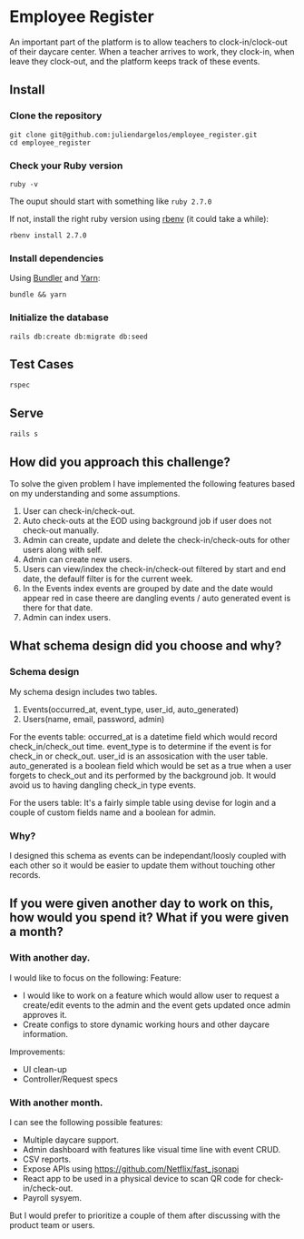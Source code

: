 
# Employee Register

An important part of the platform is to allow teachers to clock-in/clock-out of their daycare center. When a teacher arrives to work, they clock-in, when leave they clock-out, and the platform keeps track of these events.

## Install

### Clone the repository

```shell
git clone git@github.com:juliendargelos/employee_register.git
cd employee_register
```

### Check your Ruby version

```shell
ruby -v
```

The ouput should start with something like `ruby 2.7.0`

If not, install the right ruby version using [rbenv](https://github.com/rbenv/rbenv) (it could take a while):

```shell
rbenv install 2.7.0
```

### Install dependencies

Using [Bundler](https://github.com/bundler/bundler) and [Yarn](https://github.com/yarnpkg/yarn):

```shell
bundle && yarn
```

### Initialize the database

```shell
rails db:create db:migrate db:seed
```

## Test Cases

```shell
rspec
```

## Serve

```shell
rails s
```
## How did you approach this challenge?

To solve the given problem I have implemented the following features based on my understanding and some assumptions. 

1. User can check-in/check-out.
2. Auto check-outs at the EOD using background job if user does not check-out manually.
3. Admin can create, update and delete the check-in/check-outs for other users along with self.
4. Admin can create new users.
5. Users can view/index the check-in/check-out filtered by start and end date, the defaulf filter is for the current week.
6. In the Events index events are grouped by date and the date would appear red in case theere are dangling events / auto generated event is there for that date.
7. Admin can index users. 


## What schema design did you choose and why?

### Schema design
My schema design includes two tables. 

1. Events(occurred_at, event_type, user_id, auto_generated)
2. Users(name, email, password, admin)


For the events table:
occurred_at is a datetime field which would record check_in/check_out time.
event_type is to determine if the event is for check_in or check_out.
user_id is an assosication with the user table.
auto_generated is a boolean field which would be set as a true when a user forgets to check_out and its performed by the background job. It would avoid us to having dangling check_in type events. 

For the users table:
It's a fairly simple table using devise for login and a couple of custom fields name and a boolean for admin. 

### Why?
I designed this schema as events can be independant/loosly coupled with each other so it would be easier to update them without touching other records. 



## If you were given another day to work on this, how would you spend it? What if you were given a month?

### With another day.
I would like to focus on the following:
Feature:
- I would like to work on a feature which would allow user to request a create/edit events to the admin and the event gets updated once admin approves it.
- Create configs to store dynamic working hours and other daycare information.

Improvements: 
- UI clean-up
- Controller/Request specs

### With another month.
I can see the following possible features:
- Multiple daycare support. 
- Admin dashboard with features like visual time line with event CRUD.
- CSV reports.
- Expose APIs using https://github.com/Netflix/fast_jsonapi
- React app to be used in a physical device to scan QR code for check-in/check-out.
- Payroll sysyem.

But I would prefer to prioritize a couple of them after discussing with the product team or users.

